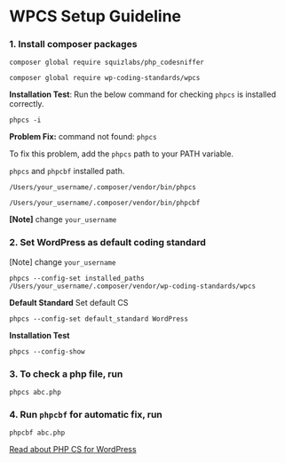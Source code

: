 # WPCS Setup Guideline

### 1. Install composer packages
```    
composer global require squizlabs/php_codesniffer
```
```
composer global require wp-coding-standards/wpcs
```
    
**Installation Test**: Run the below command for checking `phpcs` is installed correctly.

``` 
phpcs -i
```

**Problem Fix:** command not found: `phpcs`

To fix this problem, add the `phpcs` path to your PATH variable.

`phpcs` and `phpcbf` installed path.  
```
/Users/your_username/.composer/vendor/bin/phpcs
```
```
/Users/your_username/.composer/vendor/bin/phpcbf  
```
**[Note]** change  `your_username`  
### 2. Set WordPress as default coding standard
[Note] change `your_username`
    
```
phpcs --config-set installed_paths /Users/your_username/.composer/vendor/wp-coding-standards/wpcs
```

**Default Standard**
Set default CS

```
phpcs --config-set default_standard WordPress
```

**Installation Test**  
    
```
phpcs --config-show
```

### 3. To check a php file, run
    
```
phpcs abc.php
```

### 4. Run `phpcbf` for automatic fix, run

```
phpcbf abc.php
```

[Read about PHP CS for WordPress](https://developer.wordpress.org/coding-standards/wordpress-coding-standards/php/)
